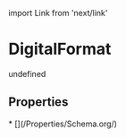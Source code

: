 import Link from 'next/link'
# DigitalFormat

undefined

## Properties

<Grid>
* [](/Properties/Schema.org/)

</Grid>

